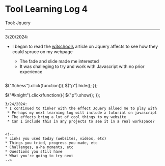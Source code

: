 # Tool Learning Log 4

Tool: Jquery

---

3/20/2024:
* I began to read the [w3schools](https://www.w3schools.com/jquery/jquery_hide_show.asp) article on Jquery affects to see how they could spruce on my webpage
  * The fade and slide made me interested
  * It was challeging to try and work with Javascript with no prior experience

   ```javascript
$("#chess").click(function(){
  $("p").hide();
});

$("#knight").click(function(){
  $("p").show();
});
``` 
3/24/2024:
* I continued to tinker with the effect Jquery alloed me to play with
 * Perhaps my next learning log will include a tutorial on javascript
 * The effects bring a lot of cool things to my website
 * Can I include this in any projects to see it in a real workspace? 


<!-- 
* Links you used today (websites, videos, etc)
* Things you tried, progress you made, etc
* Challenges, a-ha moments, etc
* Questions you still have
* What you're going to try next
-->
